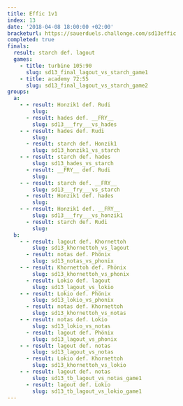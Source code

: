 ```yaml
---
title: Effic 1v1
index: 13
date: '2018-04-08 18:00:00 +02:00'
bracketurl: https://sauerduels.challonge.com/sd13effic
completed: true
finals:
  result: starch def. lagout
  games:
    - title: turbine 105:90
      slug: sd13_final_lagout_vs_starch_game1
    - title: academy 72:55
      slug: sd13_final_lagout_vs_starch_game2
groups:
  a:
    - - result: Honzik1 def. Rudi
        slug: 
      - result: hades def. __FRY__
        slug: sd13___fry___vs_hades
    - - result: hades def. Rudi
        slug: 
      - result: starch def. Honzik1
        slug: sd13_honzik1_vs_starch
    - - result: starch def. hades
        slug: sd13_hades_vs_starch
      - result: __FRY__ def. Rudi
        slug: 
    - - result: starch def. __FRY__
        slug: sd13___fry___vs_starch
      - result: Honzik1 def. hades
        slug: 
    - - result: Honzik1 def. __FRY__
        slug: sd13___fry___vs_honzik1
      - result: starch def. Rudi
        slug: 
  b:
    - - result: lagout def. Khornettoh
        slug: sd13_khornettoh_vs_lagout
      - result: notas def. Phönix
        slug: sd13_notas_vs_phonix
    - - result: Khornettoh def. Phönix
        slug: sd13_khornettoh_vs_phonix
      - result: Lokio def. lagout
        slug: sd13_lagout_vs_lokio
    - - result: Lokio def. Phönix
        slug: sd13_lokio_vs_phonix
      - result: notas def. Khornettoh
        slug: sd13_khornettoh_vs_notas
    - - result: notas def. Lokio
        slug: sd13_lokio_vs_notas
      - result: lagout def. Phönix
        slug: sd13_lagout_vs_phonix
    - - result: lagout def. notas
        slug: sd13_lagout_vs_notas
      - result: Lokio def. Khornettoh
        slug: sd13_khornettoh_vs_lokio
    - - result: lagout def. notas
        slug: sd13_tb_lagout_vs_notas_game1
      - result: lagout def. Lokio
        slug: sd13_tb_lagout_vs_lokio_game1
---
```

